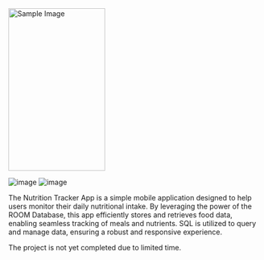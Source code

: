 
<img src="https://github.com/user-attachments/assets/3b00a46c-71eb-4d2d-95ba-fd3ffa2d0a55" alt="Sample Image" width="191.5" height="322.5">

![image](https://github.com/user-attachments/assets/8926028e-12f0-4d3f-9837-b647d4b19845) ![image](https://github.com/user-attachments/assets/a3c512be-7fb8-40eb-9219-d24436c6bf65) 


The Nutrition Tracker App is a simple mobile application designed to help users monitor their daily nutritional intake. By leveraging the power of the ROOM Database, this app efficiently stores and retrieves food data, enabling seamless tracking of meals and nutrients. SQL is utilized to query and manage data, ensuring a robust and responsive experience. 

The project is not yet completed due to limited time.




